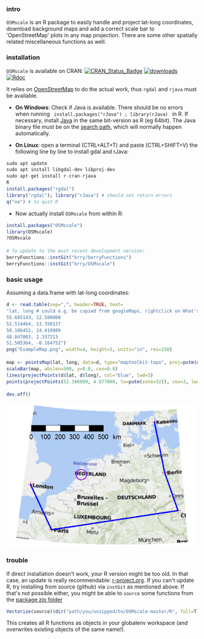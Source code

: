 ### intro

`OSMscale` is an R package to easily handle and project lat-long coordinates, 
download background maps and add a correct scale bar to 'OpenStreetMap' plots in any map projection.
There are some other spatially related miscellaneous functions as well.

### installation

`OSMscale` is available on CRAN: [![CRAN_Status_Badge](http://www.r-pkg.org/badges/version-last-release/OSMscale)](https://cran.r-project.org/package=OSMscale) [![downloads](http://cranlogs.r-pkg.org/badges/OSMscale)](http://www.r-pkg.org/services)
[![Rdoc](http://www.rdocumentation.org/badges/version/OSMscale)](http://www.rdocumentation.org/packages/OSMscale)

It relies on [OpenStreetMap](http://blog.fellstat.com/?cat=15) to do the actual work,
thus `rgdal` and `rjava` must be available.

* **On Windows**: Check if Java is available. 
There should be no errors when running `  install.packages("rJava") ; library(rJava)  ` in R.
If necessary, install [Java](http://www.java.com/de/download/manual.jsp) in the same bit-version as R (eg 64bit).
The Java binary file must be on the [search path](http://www.java.com/en/download/help/path.xml), 
which will normally happen automatically.

* **On Linux**: open a terminal (CTRL+ALT+T) and paste (CTRL+SHIFT+V) the following 
line by line to install gdal and rJava:
```R
sudo apt update
sudo apt install libgdal-dev libproj-dev
sudo apt-get install r-cran-rjava
R
install.packages("rgdal")
library("rgdal"); library("rJava") # should not return errors
q("no") # to quit R
```

* Now actually install `OSMscale` from within R:

```R
install.packages("OSMscale") 
library(OSMscale)
?OSMscale

# To update to the most recent development version:
berryFunctions::instGit("brry/berryFunctions")
berryFunctions::instGit("brry/OSMscale")
```

### basic usage
Assuming a data.frame with lat-long coordinates:
```R
d <- read.table(sep=",", header=TRUE, text=
"lat, long # could e.g. be copied from googleMaps, rightclick on What's here?
55.685143, 12.580008
52.514464, 13.350137
50.106452, 14.419989
48.847003, 2.337213
51.505364, -0.164752")
png("ExampleMap.png", width=4, height=3, units="in", res=150)

map <- pointsMap(lat, long, data=d, type="maptoolkit-topo", proj=putm(d$long), scale=FALSE)
scaleBar(map, abslen=500, y=0.8, cex=0.8)
lines(projectPoints(d$lat, d$long), col="blue", lwd=3)
points(projectPoints(52.386609, 4.877008, to=putm(zone=32)), cex=3, lwd=2, col="purple")

dev.off()
```
![ExampleMap](https://github.com/brry/OSMscale/blob/master/ExampleMap.png "Example Map")

### trouble

If direct installation doesn't work, your R version might be too old. 
In that case, an update is really recommendable: [r-project.org](https://www.r-project.org/). 
If you can't update R, try installing from source (github) via `instGit` as mentioned above. 
If that's not possible either, you might be able to `source` some functions from the 
[package zip folder](https://github.com/brry/OSMscale/archive/master.zip)
```R
Vectorize(source)(dir("path/you/unzipped/to/OSMscale-master/R", full=T))
```
This creates all R functions as objects in your globalenv workspace (and overwrites existing objects of the same name!).
